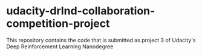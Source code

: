# udacity-drlnd-collaboration-competition-project
This repository contains the code that is submitted as project 3 of Udacity's Deep Reinforcement Learning Nanodegree
